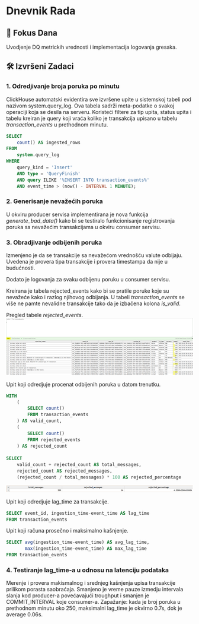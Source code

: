 # Dnevnik Rada 
## 🎯 Fokus Dana 
Uvodjenje DQ metrickih vrednosti i implementacija logovanja gresaka.

## 🛠 Izvršeni Zadaci
### 1. Odredjivanje broja poruka po minutu
ClickHouse automatski evidentira sve izvršene upite u sistemskoj tabeli pod nazivom system.query_log. Ova tabela sadrži meta-podatke o svakoj operaciji koja se desila na serveru. Koristeći filtere za tip upita, status upita i tabelu kreiran je query koji vraća koliko je transakcija upisano u tabelu *transaction_events* u prethodnom minutu.

```sql
SELECT
    count() AS ingested_rows
FROM
    system.query_log
WHERE
    query_kind = 'Insert'
    AND type = 'QueryFinish'
    AND query ILIKE '%INSERT INTO transaction_events%' 
    AND event_time > (now() - INTERVAL 1 MINUTE);
```
### 2. Generisanje nevažećih poruka
U okviru producer servisa implementirana je nova funkcija *generate_bad_data()* kako bi se testiralo funkcionisanje registrovanja poruka sa nevažećim transakcijama u okviru consumer servisu.

### 3. Obradjivanje odbijenih poruka
Izmenjeno je da se transakcije sa nevažećom vrednošću valute odbijaju. Uvedena je provera tipa transakcije i provera timestampa da nije u budućnosti.

Dodato je logovanja za svaku odbijenu poruku u consumer servisu. 

Kreirana je tabela rejected_events kako bi se pratile poruke koje su nevažeće kako i razlog njihovog odbijanja. U tabeli *transaction_events* se više ne pamte nevalidne transakcije tako da je izbačena kolona *is_valid*.

Pregled tabele *rejected_events*.
![rejected_events tabela](assets/oct_07_rejected_events_table.png)

Upit koji odredjuje procenat odbijenih poruka u datom trenutku.
``` sql 
WITH
    (
        SELECT count()
        FROM transaction_events
    ) AS valid_count,
    (
        SELECT count()
        FROM rejected_events
    ) AS rejected_count
    
SELECT
    valid_count + rejected_count AS total_messages,
    rejected_count AS rejected_messages,
    (rejected_count / total_messages) * 100 AS rejected_percentage
```
![Procenat odbijenih poruka](assets/oct_07_perc_rejected.png)

Upit koji odredjuje lag_time za transakcije.
```sql
SELECT event_id, ingestion_time-event_time AS lag_time 
FROM transaction_events
```

Upit koji računa prosečno i maksimalno kašnjenje.
```sql 
SELECT avg(ingestion_time-event_time) AS avg_lag_time, 
       max(ingestion_time-event_time) AS max_lag_time
FROM transaction_events
```
### 4. Testiranje lag_time-a u odnosu na latenciju podataka
Merenje i provera makismalnog i srednjeg kašnjenja upisa transakcije prilikom porasta saobraćaja. Smanjeno je vreme pauze izmedju intervala slanja kod producer-a povećavajući troughput i smanjen je COMMIT_INTERVAL koje consumer-a.
Zapažanje: kada je broj poruka u prethodnom minutu oko 250, maksimalni lag_time je okvirno 0.7s, dok je average 0.06s. 

